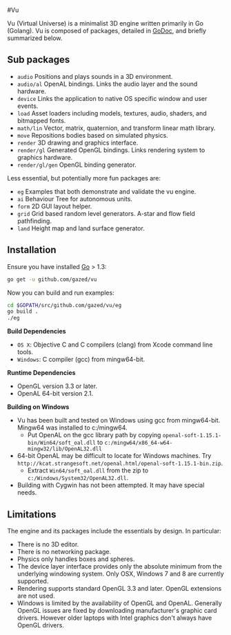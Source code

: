 <!-- Copyright © 2013-2015 Galvanized Logic Inc.                       -->
<!-- Use is governed by a BSD-style license found in the LICENSE file. -->

#Vu

Vu (Virtual Universe) is a minimalist 3D engine written primarily in Go (Golang).
Vu is composed of packages, detailed in [GoDoc](http://godoc.org/github.com/gazed/vu), and briefly summarized below.

Sub packages
--------

* ``audio`` Positions and plays sounds in a 3D environment.
* ``audio/al`` OpenAL bindings. Links the audio layer and the sound hardware.
* ``device`` Links the application to native OS specific window and user events.
* ``load`` Asset loaders including models, textures, audio, shaders, and bitmapped fonts.
* ``math/lin`` Vector, matrix, quaternion, and transform linear math library.
* ``move`` Repositions bodies based on simulated physics.
* ``render`` 3D drawing and graphics interface.
* ``render/gl`` Generated OpenGL bindings. Links rendering system to graphics hardware.
* ``render/gl/gen`` OpenGL binding generator.

Less essential, but potentially more fun packages are:

* ``eg`` Examples that both demonstrate and validate the vu engine.
* ``ai`` Behaviour Tree for autonomous units.
* ``form`` 2D GUI layout helper.
* ``grid`` Grid based random level generators. A-star and flow field pathfinding.
* ``land`` Height map and land surface generator.

Installation
-----

Ensure you have installed [Go](http://golang.org) > 1.3:

```bash
go get -u github.com/gazed/vu
```

Now you can build and run examples:

```bash
cd $GOPATH/src/github.com/gazed/vu/eg
go build .
./eg
```

**Build Dependencies**

* ``OS X``: Objective C and C compilers (clang) from Xcode command line tools.
* ``Windows``: C compiler (gcc) from mingw64-bit.

**Runtime Dependencies**

* OpenGL version 3.3 or later.
* OpenAL 64-bit version 2.1.

**Building on Windows**

* Vu has been built and tested on Windows using gcc from mingw64-bit.
  Mingw64 was installed to c:/mingw64.
  * Put OpenAL on the gcc library path by copying
    ``openal-soft-1.15.1-bin/Win64/soft_oal.dll`` to
    ``c:/mingw64/x86_64-w64-mingw32/lib/OpenAL32.dll``
* 64-bit OpenAL may be difficult to locate for Windows machines.
  Try ``http://kcat.strangesoft.net/openal.html/openal-soft-1.15.1-bin.zip``.
  * Extract ``Win64/soft_oal.dll`` from the zip to ``c:/Windows/System32/OpenAL32.dll``.
* Building with Cygwin has not been attempted. It may have special needs.

Limitations
-----------

The engine and its packages include the essentials by design. In particular:

* There is no 3D editor.
* There is no networking package.
* Physics only handles boxes and spheres.
* The device layer interface provides only the absolute minimum from the underlying
  windowing system. Only OSX, Windows 7 and 8 are currently supported.
* Rendering supports standard OpenGL 3.3 and later. OpenGL extensions are not used.
* Windows is limited by the availability of OpenGL and OpenAL. Generally
  OpenGL issues are fixed by downloading manufacturer's graphic card drivers.
  However older laptops with Intel graphics don't always have OpenGL drivers.
